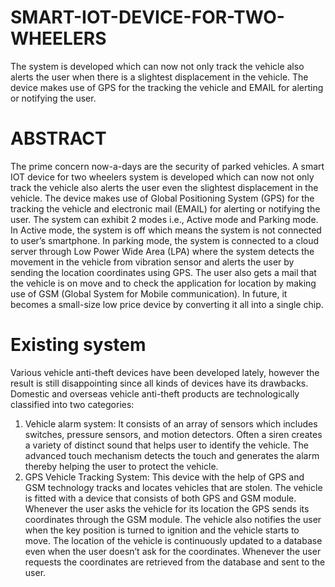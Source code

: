 # SMART-IOT-DEVICE-FOR-TWO-WHEELERS
The system is developed which can now not only track the vehicle also alerts the user when there is a slightest displacement in the vehicle. The device makes use of GPS for the tracking the vehicle and EMAIL for alerting or notifying the user. 

# ABSTRACT
The prime concern now-a-days are the security of parked vehicles. A smart IOT device for two wheelers system is developed which can now not only track the vehicle also alerts the user even the slightest displacement in the vehicle. The device makes use of Global Positioning System (GPS) for the tracking the vehicle and electronic mail (EMAIL) for alerting or notifying the user. The system can exhibit 2 modes i.e., Active mode and Parking mode. In Active mode, the system is off which means the system is not connected to user’s smartphone. In parking mode, the system is connected to a cloud server through Low Power Wide Area (LPA) where the system detects the movement in the vehicle from vibration sensor and alerts the user by sending the location coordinates using GPS. The user also gets a mail that the vehicle is on move and to check the application for location by making use of GSM (Global System for Mobile communication). In future, it becomes a small-size low price device by converting it all into a single chip.

# Existing system
Various vehicle anti-theft devices have been developed lately, however the result is still disappointing since all kinds of devices have its drawbacks.
Domestic and overseas vehicle anti-theft products are technologically classified into two categories: 
1. Vehicle alarm system: 
It consists of an array of sensors which includes switches, pressure sensors, and motion detectors. Often a siren creates a variety of distinct sound that helps user to identify the vehicle. The advanced touch mechanism detects the touch and generates the alarm thereby helping the user to protect the vehicle.                                                                           
2. GPS Vehicle Tracking System: 
This device with the help of GPS and GSM technology tracks and locates vehicles that are stolen. The vehicle is fitted with a device that consists of both GPS and GSM module. Whenever the user asks the vehicle for its location the GPS sends its coordinates through the GSM module. The vehicle also notifies the user when the key position is turned to ignition and the vehicle starts to move. The location of the vehicle is continuously updated to a database even when the user doesn’t ask for the coordinates. Whenever the user requests the coordinates are retrieved from the database and sent to the user. 


